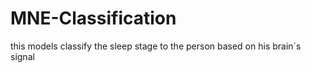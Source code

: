 # MNE-Classification
this models classify the sleep stage to the person based on his brain`s signal 
